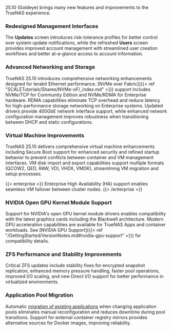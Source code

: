 &NewLine;

25.10 (Goldeye) brings many new features and improvements to the TrueNAS experience.

### Redesigned Management Interfaces

The **Updates** screen introduces risk-tolerance profiles for better control over system update notifications, while the refreshed **Users** screen provides improved account management with streamlined user creation workflows and better at-a-glance access to account information.

### Advanced Networking and Storage

TrueNAS 25.10 introduces comprehensive networking enhancements designed for terabit Ethernet performance.
[NVMe over Fabric]({{< ref "SCALETutorials/Shares/NVMe-oF/_index.md" >}}) support includes NVMe/TCP for Community Edition and NVMe/RDMA for Enterprise hardware.
RDMA capabilities eliminate TCP overhead and reduce latency for high-performance storage networking on Enterprise systems.
Updated drivers provide 400GbE network interface support, while enhanced network configuration management improves robustness when transitioning between DHCP and static configurations.

### Virtual Machine Improvements

TrueNAS 25.10 delivers comprehensive virtual machine enhancements including Secure Boot support for enhanced security and refined startup behavior to prevent conflicts between container and VM management interfaces.
VM disk import and export capabilities support multiple formats (QCOW2, QED, RAW, VDI, VHDX, VMDK), streamlining VM migration and setup processes.

{{< enterprise >}}
Enterprise High Availability (HA) support enables seamless VM failover between cluster nodes.
{{< /enterprise >}}

### NVIDIA Open GPU Kernel Module Support

Support for NVIDIA's open GPU kernel module drivers enables compatibility with the latest graphics cards including the Blackwell architecture.
Modern GPU acceleration capabilities are available for TrueNAS Apps and container workloads.
See [NVIDIA GPU Support]({{< ref "/GettingStarted/VersionNotes.md#nvidia-gpu-support" >}}) for compatibility details.

### ZFS Performance and Stability Improvements

Critical ZFS updates include stability fixes for encrypted snapshot replication, enhanced memory pressure handling, faster pool operations, improved I/O scaling, and new Direct I/O support for better performance in virtualized environments.

### Application Pool Migration

Automatic [migration of existing applications](https://apps.truenas.com/getting-started/initial-setup/#migrating-existing-applications) when changing application pools eliminates manual reconfiguration and reduces downtime during pool transitions.
Support for external container registry mirrors provides alternative sources for Docker images, improving reliability.
